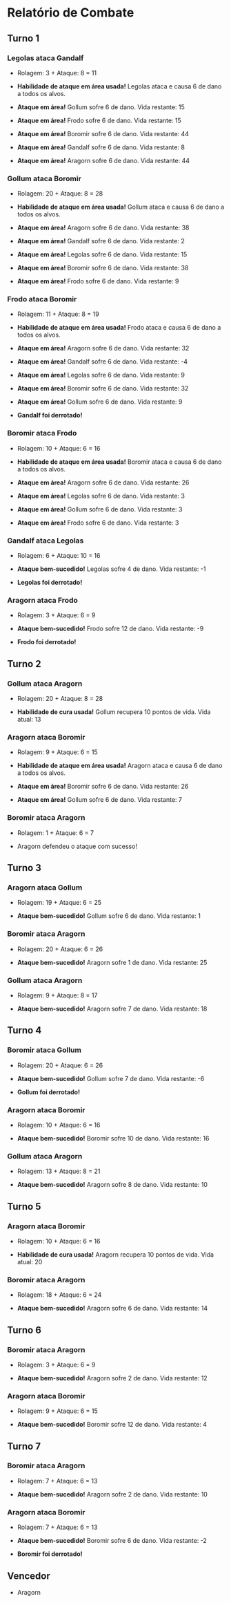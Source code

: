 # Relatório de Combate



## Turno 1

### Legolas ataca Gandalf
- Rolagem: 3 + Ataque: 8 = 11

- **Habilidade de ataque em área usada!** Legolas ataca e causa 6 de dano a todos os alvos.

- **Ataque em área!** Gollum sofre 6 de dano. Vida restante: 15

- **Ataque em área!** Frodo sofre 6 de dano. Vida restante: 15

- **Ataque em área!** Boromir sofre 6 de dano. Vida restante: 44

- **Ataque em área!** Gandalf sofre 6 de dano. Vida restante: 8

- **Ataque em área!** Aragorn sofre 6 de dano. Vida restante: 44

### Gollum ataca Boromir
- Rolagem: 20 + Ataque: 8 = 28

- **Habilidade de ataque em área usada!** Gollum ataca e causa 6 de dano a todos os alvos.

- **Ataque em área!** Aragorn sofre 6 de dano. Vida restante: 38

- **Ataque em área!** Gandalf sofre 6 de dano. Vida restante: 2

- **Ataque em área!** Legolas sofre 6 de dano. Vida restante: 15

- **Ataque em área!** Boromir sofre 6 de dano. Vida restante: 38

- **Ataque em área!** Frodo sofre 6 de dano. Vida restante: 9

### Frodo ataca Boromir
- Rolagem: 11 + Ataque: 8 = 19

- **Habilidade de ataque em área usada!** Frodo ataca e causa 6 de dano a todos os alvos.

- **Ataque em área!** Aragorn sofre 6 de dano. Vida restante: 32

- **Ataque em área!** Gandalf sofre 6 de dano. Vida restante: -4

- **Ataque em área!** Legolas sofre 6 de dano. Vida restante: 9

- **Ataque em área!** Boromir sofre 6 de dano. Vida restante: 32

- **Ataque em área!** Gollum sofre 6 de dano. Vida restante: 9

- **Gandalf foi derrotado!**

### Boromir ataca Frodo
- Rolagem: 10 + Ataque: 6 = 16

- **Habilidade de ataque em área usada!** Boromir ataca e causa 6 de dano a todos os alvos.

- **Ataque em área!** Aragorn sofre 6 de dano. Vida restante: 26

- **Ataque em área!** Legolas sofre 6 de dano. Vida restante: 3

- **Ataque em área!** Gollum sofre 6 de dano. Vida restante: 3

- **Ataque em área!** Frodo sofre 6 de dano. Vida restante: 3

### Gandalf ataca Legolas
- Rolagem: 6 + Ataque: 10 = 16

- **Ataque bem-sucedido!** Legolas sofre 4 de dano. Vida restante: -1

- **Legolas foi derrotado!**

### Aragorn ataca Frodo
- Rolagem: 3 + Ataque: 6 = 9

- **Ataque bem-sucedido!** Frodo sofre 12 de dano. Vida restante: -9

- **Frodo foi derrotado!**




## Turno 2

### Gollum ataca Aragorn
- Rolagem: 20 + Ataque: 8 = 28

- **Habilidade de cura usada!** Gollum recupera 10 pontos de vida. Vida atual: 13

### Aragorn ataca Boromir
- Rolagem: 9 + Ataque: 6 = 15

- **Habilidade de ataque em área usada!** Aragorn ataca e causa 6 de dano a todos os alvos.

- **Ataque em área!** Boromir sofre 6 de dano. Vida restante: 26

- **Ataque em área!** Gollum sofre 6 de dano. Vida restante: 7

### Boromir ataca Aragorn
- Rolagem: 1 + Ataque: 6 = 7

- Aragorn defendeu o ataque com sucesso!




## Turno 3

### Aragorn ataca Gollum
- Rolagem: 19 + Ataque: 6 = 25

- **Ataque bem-sucedido!** Gollum sofre 6 de dano. Vida restante: 1

### Boromir ataca Aragorn
- Rolagem: 20 + Ataque: 6 = 26

- **Ataque bem-sucedido!** Aragorn sofre 1 de dano. Vida restante: 25

### Gollum ataca Aragorn
- Rolagem: 9 + Ataque: 8 = 17

- **Ataque bem-sucedido!** Aragorn sofre 7 de dano. Vida restante: 18




## Turno 4

### Boromir ataca Gollum
- Rolagem: 20 + Ataque: 6 = 26

- **Ataque bem-sucedido!** Gollum sofre 7 de dano. Vida restante: -6

- **Gollum foi derrotado!**

### Aragorn ataca Boromir
- Rolagem: 10 + Ataque: 6 = 16

- **Ataque bem-sucedido!** Boromir sofre 10 de dano. Vida restante: 16

### Gollum ataca Aragorn
- Rolagem: 13 + Ataque: 8 = 21

- **Ataque bem-sucedido!** Aragorn sofre 8 de dano. Vida restante: 10




## Turno 5

### Aragorn ataca Boromir
- Rolagem: 10 + Ataque: 6 = 16

- **Habilidade de cura usada!** Aragorn recupera 10 pontos de vida. Vida atual: 20

### Boromir ataca Aragorn
- Rolagem: 18 + Ataque: 6 = 24

- **Ataque bem-sucedido!** Aragorn sofre 6 de dano. Vida restante: 14




## Turno 6

### Boromir ataca Aragorn
- Rolagem: 3 + Ataque: 6 = 9

- **Ataque bem-sucedido!** Aragorn sofre 2 de dano. Vida restante: 12

### Aragorn ataca Boromir
- Rolagem: 9 + Ataque: 6 = 15

- **Ataque bem-sucedido!** Boromir sofre 12 de dano. Vida restante: 4




## Turno 7

### Boromir ataca Aragorn
- Rolagem: 7 + Ataque: 6 = 13

- **Ataque bem-sucedido!** Aragorn sofre 2 de dano. Vida restante: 10

### Aragorn ataca Boromir
- Rolagem: 7 + Ataque: 6 = 13

- **Ataque bem-sucedido!** Boromir sofre 6 de dano. Vida restante: -2

- **Boromir foi derrotado!**



## Vencedor
- Aragorn